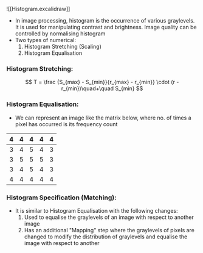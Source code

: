 
![[Histogram.excalidraw]]

- In image processing, histogram is the occurrence of various graylevels. It is used for manipulating contrast and brightness. Image quality can be controlled by normalising histogram
- Two types of numerical:
	1. Histogram Stretching (Scaling)
	2. Histogram Equalisation

### Histogram Stretching:
$$
T = \frac {S_{max} - S_{min}}{r_{max} - r_{min}} \cdot (r - r_{min})\quad+\quad S_{min}
$$

### Histogram Equalisation:
- We can represent an image like the matrix below, where no. of times a pixel has occurred is its frequency count

| 4   | 4   | 4   | 4   | 4   |
| --- | --- | --- | --- | --- |
| 3   | 4   | 5   | 4   | 3   |
| 3   | 5   | 5   | 5   | 3   |
| 3   | 4   | 5   | 4   | 3   |
| 4   | 4   | 4   | 4   | 4   |

### Histogram Specification (Matching):
- It is similar to Histogram Equalisation with the following changes:
	1. Used to equalise the graylevels of an image with respect to another image
	2. Has an additional "Mapping" step where the graylevels of pixels are changed to modify the distribution of graylevels and equalise the image with respect to another